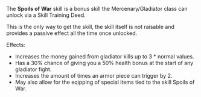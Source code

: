 The **Spoils of War** skill is a bonus skill the Mercenary/Gladiator class can unlock via a Skill Training Deed.

This is the only way to get the skill, the skill itself is not raisable and provides a passive effect all the time once unlocked.

Effects:

*   Increases the money gained from gladiator kills up to 3 \* normal values.
*   Has a 30% chance of giving you a 50% health bonus at the start of any gladiator fight.
*   Increases the amount of times an armor piece can trigger by 2.
*   May also allow for the eqipping of special items tied to the skill Spoils of War.